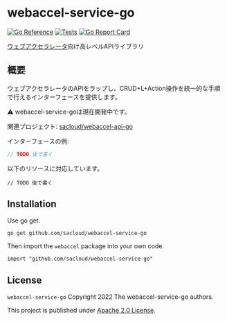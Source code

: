 # webaccel-service-go

[![Go Reference](https://pkg.go.dev/badge/github.com/sacloud/webaccel-service-go.svg)](https://pkg.go.dev/github.com/sacloud/webaccel-service-go)
[![Tests](https://github.com/sacloud/webaccel-service-go/workflows/Tests/badge.svg)](https://github.com/sacloud/webaccel-service-go/actions/workflows/tests.yaml)
[![Go Report Card](https://goreportcard.com/badge/github.com/sacloud/webaccel-service-go)](https://goreportcard.com/report/github.com/sacloud/webaccel-service-go)

[ウェブアクセラレータ](https://www.sakura.ad.jp/services/cdn/)向け高レベルAPIライブラリ

## 概要

ウェブアクセラレータのAPIをラップし、CRUD+L+Action操作を統一的な手順で行えるインターフェースを提供します。

:warning: webaccel-service-goは現在開発中です。

関連プロジェクト: [sacloud/webaccel-api-go](https://github.com/sacloud/webaccel-api-go)


インターフェースの例:
```go
// TODO 後で書く
```

以下のリソースに対応しています。

```console
// TODO 後で書く
```

## Installation

Use go get.

    go get github.com/sacloud/webaccel-service-go

Then import the `webaccel` package into your own code.

    import "github.com/sacloud/webaccel-service-go"

## License

`webaccel-service-go` Copyright 2022 The webaccel-service-go authors.

This project is published under [Apache 2.0 License](LICENSE).

